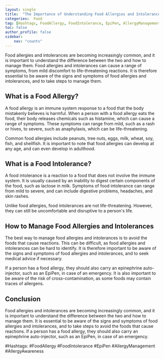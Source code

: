 ```yaml
---
layout: single
title:  "The Importance of Understanding Food Allergies and Intolerances"
categories:  Food
tag: [Hashtags, FoodAllergy, FoodIntolerance, EpiPen, AllergyManagement, AllergyAwareness, ]
toc: false
author_profile: false
sidebar:
    nav: "counts"
---
```

    
Food allergies and intolerances are becoming increasingly common, and it is important to understand the difference between the two and how to manage them. Food allergies and intolerances can cause a range of symptoms, from mild discomfort to life-threatening reactions. It is therefore essential to be aware of the signs and symptoms of food allergies and intolerances, and to take steps to manage them.

## What is a Food Allergy?

A food allergy is an immune system response to a food that the body mistakenly believes is harmful. When a person with a food allergy eats the food, their body releases chemicals such as histamine, which can cause a range of symptoms. These symptoms can range from mild, such as a rash or hives, to severe, such as anaphylaxis, which can be life-threatening.

Common food allergies include peanuts, tree nuts, eggs, milk, wheat, soy, fish, and shellfish. It is important to note that food allergies can develop at any age, and can even develop in adulthood.

## What is a Food Intolerance?

A food intolerance is a reaction to a food that does not involve the immune system. It is usually caused by an inability to digest certain components of the food, such as lactose in milk. Symptoms of food intolerance can range from mild to severe, and can include digestive problems, headaches, and skin rashes.

Unlike food allergies, food intolerances are not life-threatening. However, they can still be uncomfortable and disruptive to a person's life.

## How to Manage Food Allergies and Intolerances

The best way to manage food allergies and intolerances is to avoid the foods that cause reactions. This can be difficult, as food allergies and intolerances can be hard to identify. It is therefore important to be aware of the signs and symptoms of food allergies and intolerances, and to seek medical advice if necessary.

If a person has a food allergy, they should also carry an epinephrine auto-injector, such as an EpiPen, in case of an emergency. It is also important to be aware of the risk of cross-contamination, as some foods may contain traces of allergens.

## Conclusion

Food allergies and intolerances are becoming increasingly common, and it is important to understand the difference between the two and how to manage them. It is essential to be aware of the signs and symptoms of food allergies and intolerances, and to take steps to avoid the foods that cause reactions. If a person has a food allergy, they should also carry an epinephrine auto-injector, such as an EpiPen, in case of an emergency. 

#Hashtags: #FoodAllergy #FoodIntolerance #EpiPen #AllergyManagement #AllergyAwareness